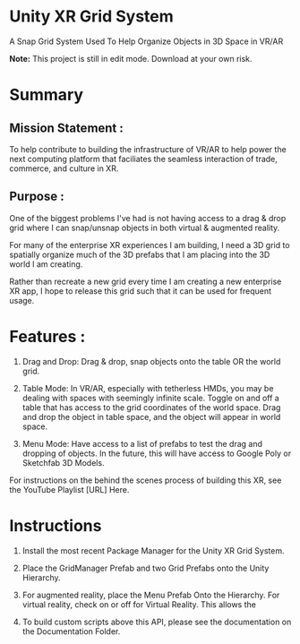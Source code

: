 # Unity XR Grid System
A Snap Grid System Used To Help Organize Objects in 3D Space in VR/AR 

**Note:** This project is still in edit mode. Download at your own risk. 

# Summary #

##  Mission Statement : ##

To help contribute to building the infrastructure of VR/AR to help power the next computing platform that faciliates the seamless interaction
of trade, commerce, and culture in XR. 

##  Purpose : ##

One of the biggest problems I've had is not having access to a drag & drop grid where I can snap/unsnap objects in both virtual & augmented reality.

For many of the enterprise XR experiences I am building, I need a 3D grid to spatially organize much of the 3D prefabs that I am placing into the 3D world I am creating.

Rather than recreate a new grid every time I am creating a new enterprise XR app, I hope to release this grid such that it can be used for frequent usage.

# Features : # 

1) Drag and Drop: Drag & drop, snap objects onto the table OR the world grid. 

2) Table Mode: In VR/AR, especially with tetherless HMDs, you may be dealing with spaces with seemingly infinite scale. Toggle on and off a table that has access to the grid coordinates of the world space. Drag and drop the object in table space, and the object will appear in world space. 

3) Menu Mode: Have access to a list of prefabs to test the drag and dropping of objects. In the future, this will have access to Google Poly or Sketchfab 3D Models. 

For instructions on the behind the scenes process of building this XR, see the YouTube Playlist [URL] Here.   

# Instructions #

1) Install the most recent Package Manager for the Unity XR Grid System. 

2) Place the GridManager Prefab and two Grid Prefabs onto the Unity Hierarchy.

3) For augmented reality, place the Menu Prefab Onto the Hierarchy. For virtual reality, check on or off for Virtual Reality.
This allows the 

4) To build custom scripts above this API, please see the documentation on the Documentation Folder. 

